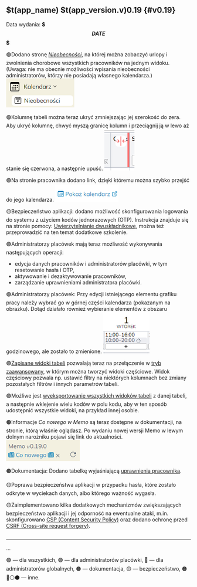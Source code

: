 ## $t(app_name) $t(app_version.v)0.19 {#v0.19}

Data wydania: **$$$DATE$$$**

🟢Dodano stronę [_Nieobecności_](/__facility/absences), na której można zobaczyć urlopy i zwolnienia
chorobowe wszystkich pracowników na jednym widoku. (Uwaga: nie ma obecnie możliwości wpisania
nieobecności administratorów, którzy nie posiadają własnego kalendarza.)
![Nieobecności](absences.png)

🟢Kolumnę tabeli można teraz ukryć zmniejszając jej szerokość do zera. Aby ukryć kolumnę, chwyć myszą
granicę kolumn i przeciągnij ją w lewo aż stanie się czerwona, a następnie upuść.
![Ukrycie kolumny przez przeciągnięcie](column-drag-hide.png)

🟢Na stronie pracownika dodano link, dzięki któremu można szybko przejść do jego kalendarza.
![Link "Pokaż kalendarz"](go-to-calendar.png)

🟡Bezpieczeństwo aplikacji: dodano możliwość skonfigurowania logowania do systemu z użyciem kodów
jednorazowych (OTP). Instrukcja znajduje się na stronie pomocy: [Uwierzytelnianie dwuskładnikowe](staff-2fa),
można też przeprowadzić na ten temat dodatkowe szkolenie.

🟣Administratorzy placówek mają teraz możliwość wykonywania następujących operacji:

- edycja danych pracowników i administratorów placówki, w tym resetowanie hasła i OTP,
- aktywowanie i dezaktywowanie pracowników,
- zarządzanie uprawnieniami administratora placówki.

🟣Administratorzy placówek: Przy edycji istniejącego elementu grafiku pracy należy wybrać go w górnej
części kalendarza (pokazanym na obrazku). Dotąd działało również wybieranie elementów z obszaru godzinowego,
ale zostało to zmienione.
![Edycja grafiku](timetable-edit.png)

🟣[Zapisane widoki tabeli](table-saved-views) pozwalają teraz na przełączenie w
[tryb zaawansowany](table-saved-views#advanced-view), w którym można tworzyć widoki częściowe.
Widok częściowy pozwala np. ustawić filtry na niektórych kolumnach bez zmiany pozostałych filtrów
i innych parametrów tabeli.

🟣Możliwe jest [wyeksportowanie wszystkich widoków tabeli](table-saved-views#codes-multiple)
z danej tabeli, a następnie wklejenie wielu kodów w polu kodu, aby w ten sposób udostępnić wszystkie widoki,
na przykład innej osobie.

🟤Informacje _Co nowego w Memo_ są teraz dostępne w dokumentacji, na stronie, którą właśnie oglądasz.
Po wydaniu nowej wersji Memo w lewym dolnym narożniku pojawi się link do aktualności.
![Link do "Co nowego"](changelog-link.png)

🟤Dokumentacja: Dodano tabelkę wyjaśniającą [uprawnienia pracownika](staff-roles#permissions-table).

🟡Poprawa bezpieczeństwa aplikacji w przypadku hasła, które zostało odkryte w wyciekach danych, albo
którego ważność wygasła.

🟡Zaimplementowano kilka dodatkowych mechanizmów zwiększających bezpieczeństwo aplikacji i jej odporność
na ewentualne ataki, m.in. skonfigurowano
[CSP (Content Security Policy)](https://developer.mozilla.org/en-US/docs/Web/HTTP/Guides/CSP) oraz dodano
ochronę przed
[CSRF (Cross-site request forgery)](https://developer.mozilla.org/en-US/docs/Web/Security/Practical_implementation_guides/CSRF_prevention).

## <!-- $$$DELETE_FROM_HERE_WHEN_FINAL$$$, $$$ADD_LOG_ABOVE_SINCE_COMMIT$$$ 047bfb9a0fa46c8cd03205156a400a46888aec62 -->

---

…

🟢 — dla wszystkich,
🟣 — dla administratorów placówki,
🔴 — dla administratorów globalnych,
🟤 — dokumentacja,
🟡 — bezpieczeństwo,
🟠🔵⚪⚫ — inne.
